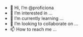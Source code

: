 - 👋 Hi, I’m @proficiona
- 👀 I’m interested in ...
- 🌱 I’m currently learning ...
- 💞️ I’m looking to collaborate on ...
- 📫 How to reach me ...

<!---
proficiona/proficiona is a ✨ special ✨ repository because its `README.md` (this file) appears on your GitHub profile.
You can click the Preview link to take a look at your changes.
--->
